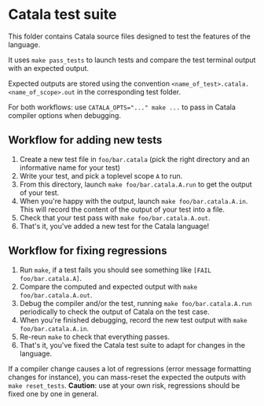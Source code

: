 # Catala test suite

This folder contains Catala source files designed to test the features of the 
language.

It uses `make pass_tests` to launch tests and compare the test terminal output
with an expected output.

Expected outputs are stored using the convention 
`<name_of_test>.catala.<name_of_scope>.out` in the corresponding test folder.

For both workflows: use `CATALA_OPTS="..." make ...` to pass in Catala compiler
options when debugging.

## Workflow for adding new tests

1. Create a new test file in `foo/bar.catala` (pick the right directory and 
   an informative name for your test)
2. Write your test, and pick a toplevel scope `A` to run.
3. From this directory, launch `make foo/bar.catala.A.run` to get the output of
   your test.
4. When you're happy with the output, launch `make foo/bar.catala.A.in`. This 
   will record the content of the output of your test into a file.
5. Check that your test pass with `make foo/bar.catala.A.out`.
6. That's it, you've added a new test for the Catala language!


## Workflow for fixing regressions

1. Run `make`, if a test fails you should see something like 
   `[FAIL foo/bar.catala.A]`.
2. Compare the computed and expected output with `make foo/bar.catala.A.out`.
3. Debug the compiler and/or the test, running `make foo/bar.catala.A.run` 
   periodically to check the output of Catala on the test case.
4. When you're finished debugging, record the new test output with 
   `make foo/bar.catala.A.in`.
5. Re-reun `make` to check that everything passes.
6. That's it, you've fixed the Catala test suite to adapt for changes in the 
   language.

If a compiler change causes a lot of regressions (error message formatting changes
for instance), you can mass-reset the expected the outputs with `make reset_tests`.
**Caution**: use at your own risk, regressions should be fixed one by one in 
general.
